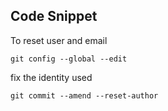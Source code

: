 ## Code Snippet

To reset user and email

```
git config --global --edit
```

fix the identity used

```
git commit --amend --reset-author
```